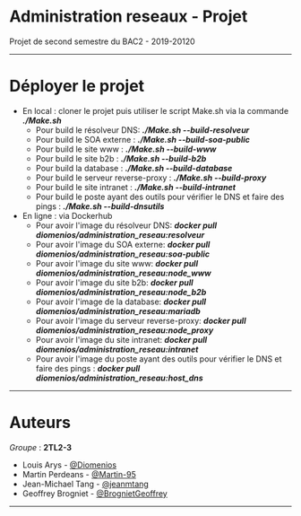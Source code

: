 # Administration reseaux - Projet
Projet de second semestre du BAC2 - 2019-20120

***

# Déployer le projet

* En local : cloner le projet puis utiliser le script Make.sh via la commande ***./Make.sh***
  * Pour build le résolveur DNS: ***./Make.sh --build-resolveur***
  * Pour build le SOA externe : ***./Make.sh --build-soa-public***
  * Pour build le site www : ***./Make.sh --build-www***
  * Pour build le site b2b : ***./Make.sh --build-b2b***
  * Pour build la database : ***./Make.sh --build-database***
  * Pour build le serveur reverse-proxy : ***./Make.sh --build-proxy***
  * Pour build le site intranet : ***./Make.sh --build-intranet***
  * Pour build le poste ayant des outils pour vérifier le DNS et faire des pings : ***./Make.sh --build-dnsutils***
* En ligne : via Dockerhub
  * Pour avoir l'image du résolveur DNS: ***docker pull diomenios/administration_reseau:resolveur***
  * Pour avoir l'image du SOA externe: ***docker pull diomenios/administration_reseau:soa-public***
  * Pour avoir l'image du site www: ***docker pull diomenios/administration_reseau:node_www***
  * Pour avoir l'image du site b2b: ***docker pull diomenios/administration_reseau:node_b2b***
  * Pour avoir l'image de la database: ***docker pull diomenios/administration_reseau:mariadb***
  * Pour avoir l'image du serveur reverse-proxy: ***docker pull diomenios/administration_reseau:node_proxy***
  * Pour avoir l'image du site intranet: ***docker pull diomenios/administration_reseau:intranet***
  * Pour avoir l'image du poste ayant des outils pour vérifier le DNS et faire des pings : ***docker pull diomenios/administration_reseau:host_dns***

***

# Auteurs
*Groupe* : **2TL2-3**
  - Louis Arys - [@Diomenios](https://github.com/Diomenios)
  - Martin Perdeans - [@Martin-95](https://github.com/Martinp-95)
  - Jean-Michael Tang - [@jeanmtang](https://github.com/jeanmtang)
  - Geoffrey Brogniet - [@BrognietGeoffrey](https://github.com/BrognietGeoffrey)
  ***
